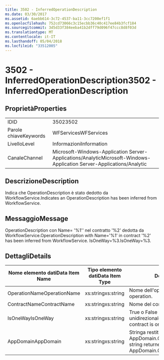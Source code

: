 ```yaml
---
title: 3502 - InferredOperationDescription
ms.date: 03/30/2017
ms.assetid: 6aebb614-3c72-4537-ba11-3cc7200ef1f1
ms.openlocfilehash: 752cd73066c3c15ecbb36c40c417ee84b3fcf184
ms.sourcegitcommit: 3d5d33f384eeba41b2dff79d096f47ccc8d8f03d
ms.translationtype: MT
ms.contentlocale: it-IT
ms.lasthandoff: 05/04/2018
ms.locfileid: "33512005"
---
```

# <a name="3502---inferredoperationdescription"></a><span data-ttu-id="6849e-102">3502 - InferredOperationDescription</span><span class="sxs-lookup"><span data-stu-id="6849e-102">3502 - InferredOperationDescription</span></span>
## <a name="properties"></a><span data-ttu-id="6849e-103">Proprietà</span><span class="sxs-lookup"><span data-stu-id="6849e-103">Properties</span></span>  
  
|||  
|-|-|  
|<span data-ttu-id="6849e-104">ID</span><span class="sxs-lookup"><span data-stu-id="6849e-104">ID</span></span>|<span data-ttu-id="6849e-105">3502</span><span class="sxs-lookup"><span data-stu-id="6849e-105">3502</span></span>|  
|<span data-ttu-id="6849e-106">Parole chiave</span><span class="sxs-lookup"><span data-stu-id="6849e-106">Keywords</span></span>|<span data-ttu-id="6849e-107">WFServices</span><span class="sxs-lookup"><span data-stu-id="6849e-107">WFServices</span></span>|  
|<span data-ttu-id="6849e-108">Livello</span><span class="sxs-lookup"><span data-stu-id="6849e-108">Level</span></span>|<span data-ttu-id="6849e-109">Informazioni</span><span class="sxs-lookup"><span data-stu-id="6849e-109">Information</span></span>|  
|<span data-ttu-id="6849e-110">Canale</span><span class="sxs-lookup"><span data-stu-id="6849e-110">Channel</span></span>|<span data-ttu-id="6849e-111">Microsoft-Windows-Application Server-Applications/Analytic</span><span class="sxs-lookup"><span data-stu-id="6849e-111">Microsoft-Windows-Application Server-Applications/Analytic</span></span>|  
  
## <a name="description"></a><span data-ttu-id="6849e-112">Descrizione</span><span class="sxs-lookup"><span data-stu-id="6849e-112">Description</span></span>  
 <span data-ttu-id="6849e-113">Indica che OperationDescription è stato dedotto da WorkflowService.</span><span class="sxs-lookup"><span data-stu-id="6849e-113">Indicates an OperationDescription has been inferred from WorkflowService.</span></span>  
  
## <a name="message"></a><span data-ttu-id="6849e-114">Messaggio</span><span class="sxs-lookup"><span data-stu-id="6849e-114">Message</span></span>  
 <span data-ttu-id="6849e-115">OperationDescription con Name= '%1'' nel contratto '%2' dedotta da WorkflowService.</span><span class="sxs-lookup"><span data-stu-id="6849e-115">OperationDescription with Name='%1' in contract '%2' has been inferred from WorkflowService.</span></span> <span data-ttu-id="6849e-116">IsOneWay=%3.</span><span class="sxs-lookup"><span data-stu-id="6849e-116">IsOneWay=%3.</span></span>  
  
## <a name="details"></a><span data-ttu-id="6849e-117">Dettagli</span><span class="sxs-lookup"><span data-stu-id="6849e-117">Details</span></span>  
  
|<span data-ttu-id="6849e-118">Nome elemento dati</span><span class="sxs-lookup"><span data-stu-id="6849e-118">Data Item Name</span></span>|<span data-ttu-id="6849e-119">Tipo elemento dati</span><span class="sxs-lookup"><span data-stu-id="6849e-119">Data Item Type</span></span>|<span data-ttu-id="6849e-120">Descrizione</span><span class="sxs-lookup"><span data-stu-id="6849e-120">Description</span></span>|  
|--------------------|--------------------|-----------------|  
|<span data-ttu-id="6849e-121">OperationName</span><span class="sxs-lookup"><span data-stu-id="6849e-121">OperationName</span></span>|<span data-ttu-id="6849e-122">xs:string</span><span class="sxs-lookup"><span data-stu-id="6849e-122">xs:string</span></span>|<span data-ttu-id="6849e-123">Nome dell'operazione.</span><span class="sxs-lookup"><span data-stu-id="6849e-123">The name of the operation.</span></span>|  
|<span data-ttu-id="6849e-124">ContractName</span><span class="sxs-lookup"><span data-stu-id="6849e-124">ContractName</span></span>|<span data-ttu-id="6849e-125">xs:string</span><span class="sxs-lookup"><span data-stu-id="6849e-125">xs:string</span></span>|<span data-ttu-id="6849e-126">Nome del contratto.</span><span class="sxs-lookup"><span data-stu-id="6849e-126">The name of the contract.</span></span>|  
|<span data-ttu-id="6849e-127">IsOneWay</span><span class="sxs-lookup"><span data-stu-id="6849e-127">IsOneWay</span></span>|<span data-ttu-id="6849e-128">xs:string</span><span class="sxs-lookup"><span data-stu-id="6849e-128">xs:string</span></span>|<span data-ttu-id="6849e-129">True o False che indica se il contratto è unidirezionale.</span><span class="sxs-lookup"><span data-stu-id="6849e-129">True or False indicating if the contract is one-way.</span></span>|  
|<span data-ttu-id="6849e-130">AppDomain</span><span class="sxs-lookup"><span data-stu-id="6849e-130">AppDomain</span></span>|<span data-ttu-id="6849e-131">xs:string</span><span class="sxs-lookup"><span data-stu-id="6849e-131">xs:string</span></span>|<span data-ttu-id="6849e-132">Stringa restituita da AppDomain.CurrentDomain.FriendlyName.</span><span class="sxs-lookup"><span data-stu-id="6849e-132">The string returned by AppDomain.CurrentDomain.FriendlyName.</span></span>|
